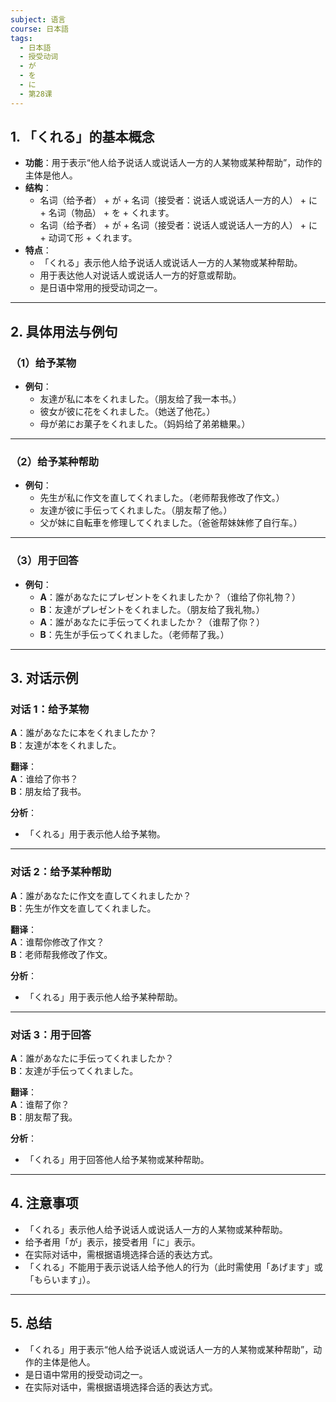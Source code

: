 ```yaml
---
subject: 语言
course: 日本語
tags:
  - 日本語
  - 授受动词
  - が
  - を
  - に
  - 第28课
---
```


## 1. **「くれる」的基本概念**

- **功能**：用于表示“他人给予说话人或说话人一方的人某物或某种帮助”，动作的主体是他人。
- **结构**：
  - 名词（给予者） + が + 名词（接受者：说话人或说话人一方的人） + に + 名词（物品） + を + くれます。
  - 名词（给予者） + が + 名词（接受者：说话人或说话人一方的人） + に + 动词て形 + くれます。
- **特点**：
  - 「くれる」表示他人给予说话人或说话人一方的人某物或某种帮助。
  - 用于表达他人对说话人或说话人一方的好意或帮助。
  - 是日语中常用的授受动词之一。

---

## 2. **具体用法与例句**

### （1）**给予某物**
- **例句**：
  - 友達が私に本をくれました。（朋友给了我一本书。）
  - 彼女が彼に花をくれました。（她送了他花。）
  - 母が弟にお菓子をくれました。（妈妈给了弟弟糖果。）

---

### （2）**给予某种帮助**
- **例句**：
  - 先生が私に作文を直してくれました。（老师帮我修改了作文。）
  - 友達が彼に手伝ってくれました。（朋友帮了他。）
  - 父が妹に自転車を修理してくれました。（爸爸帮妹妹修了自行车。）

---

### （3）**用于回答**
- **例句**：
  - **A**：誰があなたにプレゼントをくれましたか？（谁给了你礼物？）
  - **B**：友達がプレゼントをくれました。（朋友给了我礼物。）
  - **A**：誰があなたに手伝ってくれましたか？（谁帮了你？）
  - **B**：先生が手伝ってくれました。（老师帮了我。）

---

## 3. **对话示例**

### 对话 1：给予某物
**A**：誰があなたに本をくれましたか？  
**B**：友達が本をくれました。

**翻译**：  
**A**：谁给了你书？  
**B**：朋友给了我书。

**分析**：
- 「くれる」用于表示他人给予某物。

---

### 对话 2：给予某种帮助
**A**：誰があなたに作文を直してくれましたか？  
**B**：先生が作文を直してくれました。

**翻译**：  
**A**：谁帮你修改了作文？  
**B**：老师帮我修改了作文。

**分析**：
- 「くれる」用于表示他人给予某种帮助。

---

### 对话 3：用于回答
**A**：誰があなたに手伝ってくれましたか？  
**B**：友達が手伝ってくれました。

**翻译**：  
**A**：谁帮了你？  
**B**：朋友帮了我。

**分析**：
- 「くれる」用于回答他人给予某物或某种帮助。

---

## 4. **注意事项**
- 「くれる」表示他人给予说话人或说话人一方的人某物或某种帮助。
- 给予者用「が」表示，接受者用「に」表示。
- 在实际对话中，需根据语境选择合适的表达方式。
- 「くれる」不能用于表示说话人给予他人的行为（此时需使用「あげます」或「もらいます」）。

---

## 5. **总结**
- 「くれる」用于表示“他人给予说话人或说话人一方的人某物或某种帮助”，动作的主体是他人。
- 是日语中常用的授受动词之一。
- 在实际对话中，需根据语境选择合适的表达方式。